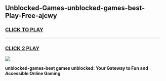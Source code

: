 
## Unblocked-Games-unblocked-games-best-Play-Free-ajcwy
<h3>
<a href="https://premium76.site?title=unblocked-games-best&ref=09A">CLICK TO PLAY</a></h3>
<hr>

<h3>
<a href="https://premium76.site?title=unblocked-games-best&ref=09A">CLICK 2 PLAY</a>
  
</h3>

<a href="https://premium76.site?title=unblocked-games-best&ref=09A"><img src="https://clearcache.store/games.png"></a>


**unblocked-games-best games unblocked: Your Gateway to Fun and Accessible Online Gaming**
